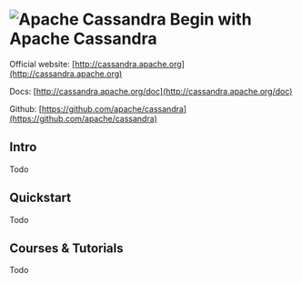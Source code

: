 # ![Apache Cassandra](https://rawgit.com/asankasri/begin-with-it-alpha/master/icons/apache-cassandra_128x128.png "Apache Cassandra]") Begin with Apache Cassandra

Official website: [http://cassandra.apache.org](http://cassandra.apache.org)

Docs: [http://cassandra.apache.org/doc](http://cassandra.apache.org/doc)

Github: [https://github.com/apache/cassandra](https://github.com/apache/cassandra)

## Intro

Todo

## Quickstart

Todo

## Courses & Tutorials

Todo
